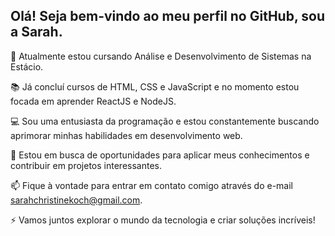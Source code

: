 ## Olá! Seja bem-vindo ao meu perfil no GitHub, sou a Sarah.

🌱 Atualmente estou cursando Análise e Desenvolvimento de Sistemas na Estácio.

📚 Já concluí cursos de HTML, CSS e JavaScript e no momento estou focada em aprender ReactJS e NodeJS.

💻 Sou uma entusiasta da programação e estou constantemente buscando aprimorar minhas habilidades em desenvolvimento web.

🔭 Estou em busca de oportunidades para aplicar meus conhecimentos e contribuir em projetos interessantes.

📫 Fique à vontade para entrar em contato comigo através do e-mail sarahchristinekoch@gmail.com.

⚡ Vamos juntos explorar o mundo da tecnologia e criar soluções incríveis!
